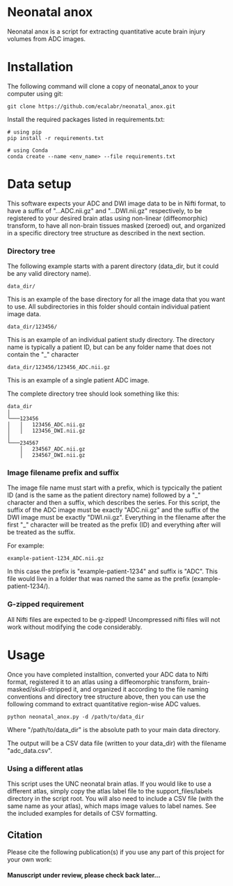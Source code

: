 # Neonatal anox
Neonatal anox is a script for extracting quantitative acute brain injury volumes from ADC images.

# Installation
The following command will clone a copy of neonatal_anox to your computer using git:
```
git clone https://github.com/ecalabr/neonatal_anox.git
```
Install the required packages listed in requirements.txt:
```
# using pip
pip install -r requirements.txt

# using Conda
conda create --name <env_name> --file requirements.txt
```

# Data setup
This software expects your ADC and DWI image data to be in Nifti format, to have a suffix of "...ADC.nii.gz" and "...DWI.nii.gz" respectively, to be registered to your desired brain atlas using non-linear (diffeomorphic) transform, to have all non-brain tissues masked (zeroed) out, and organized in a specific directory tree structure as described in the next section.

### Directory tree
The following example starts with a parent directory (data_dir, but it could be any valid directory name).

```
data_dir/
```
This is an example of the base directory for all the image data that you want to use. All subdirectories in this folder should contain individual patient image data. 

```
data_dir/123456/
```
This is an example of an individual patient study directory. The directory name is typically a patient ID, but can be any folder name that does not contain the "_" character

```
data_dir/123456/123456_ADC.nii.gz
```
This is an example of a single patient ADC image.

The complete directory tree should look something like this:

```
data_dir
│
└───123456
│   │   123456_ADC.nii.gz
│   │   123456_DWI.nii.gz
│   
└───234567
    │   234567_ADC.nii.gz
    │   234567_DWI.nii.gz
```

### Image filename prefix and suffix
The image file name must start with a prefix, which is typcically the patient ID (and is the same as the patient directory name) followed by a "\_" character and then a suffix, which describes the series. For this script, the suffix of the ADC image must be exactly "ADC.nii.gz" and the suffix of the DWI image must be exactly "DWI.nii.gz". Everything in the filename after the first "\_" character will be treated as the prefix (ID) and everything after will be treated as the suffix.

For example:
```
example-patient-1234_ADC.nii.gz
```
In this case the prefix is "example-patient-1234" and suffix is "ADC". This file would live in a folder that was named the same as the prefix (example-patient-1234/).

### G-zipped requirement
All Nifti files are expected to be g-zipped! Uncompressed nifti files will not work without modifying the code considerably.

# Usage
Once you have completed installtion, converted your ADC data to Nifti format, registered it to an atlas using a diffeomorphic transform, brain-masked/skull-stripped it, and organized it according to the file naming conventions and directory tree structure above, then you can use the following command to extract quantitative region-wise ADC values.
```
python neonatal_anox.py -d /path/to/data_dir
```
Where "/path/to/data_dir" is the absolute path to your main data directory.

The output will be a CSV data file (written to your data_dir) with the filename "adc_data.csv".

### Using a different atlas
This script uses the UNC neonatal brain atlas. If you would like to use a different atlas, simply copy the atlas label file to the support_files/labels directory in the script root. You will also need to include a CSV file (with the same name as your atlas), which maps image values to label names. See the included examples for details of CSV formatting.

## Citation
Please cite the following publication(s) if you use any part of this project for your own work:

#### Manuscript under review, please check back later...